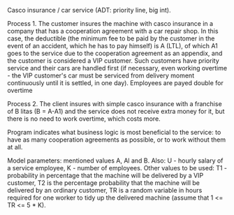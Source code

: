 Casco insurance / car service (ADT: priority line, big int).
 
Process 1. The customer insures the machine with casco insurance 
in a company that has a cooperation agreement with a car repair shop.
In this case, the deductible (the minimum fee to be paid by the customer 
in the event of an accident, which he has to pay himself) is A (LTL), 
of which A1 goes to the service due to the cooperation agreement as an appendix, 
and the customer is considered a VIP customer.
Such customers have priority service and their cars are handled first
(if necessary, even working overtime - the VIP customer's car must be serviced from delivery
moment continuously until it is settled, in one day).
Employees are payed double for overtime
 
Process 2. The client insures with simple casco insurance with a franchise of B litas (B = A-A1)
and the service does not receive extra money for it, but there is no need to work overtime, which costs more.

Program indicates what business logic is most beneficial to the service: 
to have as many cooperation agreements as possible, or to work without them at all.
 
Model parameters: mentioned values ​​A, Al and B. Also: U - hourly salary of a service employee, K - number of employees.
Other values ​​to be used: T1 - probability in percentage that the machine will be delivered by a VIP customer,
T2 is the percentage probability that the machine will be delivered by an ordinary customer,
TR is a random variable in hours required for one worker to tidy up the delivered machine (assume that 1 <= TR <= 5 * K).